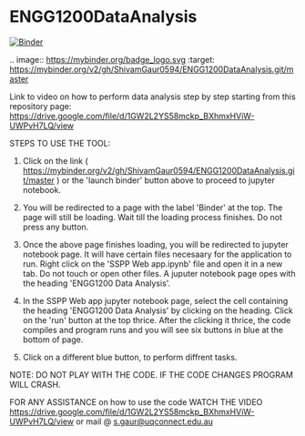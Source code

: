# ENGG1200DataAnalysis

[![Binder](https://mybinder.org/badge_logo.svg)](https://mybinder.org/v2/gh/ShivamGaur0594/ENGG1200DataAnalysis.git/master)

.. image:: https://mybinder.org/badge_logo.svg :target: https://mybinder.org/v2/gh/ShivamGaur0594/ENGG1200DataAnalysis.git/master

Link to video on how to perform data analysis step by step starting from this repository page:  https://drive.google.com/file/d/1GW2L2YS58mckp_BXhmxHViW-UWPvH7LQ/view  

STEPS TO USE THE TOOL:

1. Click on the link ( https://mybinder.org/v2/gh/ShivamGaur0594/ENGG1200DataAnalysis.git/master ) or the 'launch binder' button above to proceed to jupyter notebook. 

2. You will be redirected to a page with the label 'Binder' at the top. The page will still be loading. Wait till the loading process finishes. Do not press any button.

3. Once the above page finishes loading, you will be redirected to jupyter notebook page. It will have certain files necesaary for the application to run. Right click on the 'SSPP Web app.ipynb' file and open it in a new tab. Do not touch or open other files. A juputer notebook page opes with the heading 'ENGG1200 Data Analysis'.

4. In the SSPP Web app jupyter notebook page, select the cell containing the heading 'ENGG1200 Data Analysis' by clicking on the heading. Click on the 'run' button at the top thrice. After the clicking it thrice, the code compiles and program runs and you will see six buttons in blue at the bottom of page.

5. Click on a different blue button, to perform diffrent tasks.

NOTE: DO NOT PLAY WITH THE CODE. IF THE CODE CHANGES PROGRAM WILL CRASH.

FOR ANY ASSISTANCE on how to use the code WATCH THE VIDEO https://drive.google.com/file/d/1GW2L2YS58mckp_BXhmxHViW-UWPvH7LQ/view or mail @ s.gaur@uqconnect.edu.au  
